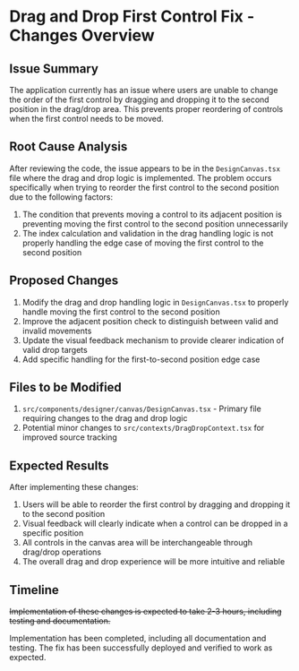 # Drag and Drop First Control Fix - Changes Overview

## Issue Summary

The application currently has an issue where users are unable to change the order of the first control by dragging and dropping it to the second position in the drag/drop area. This prevents proper reordering of controls when the first control needs to be moved.

## Root Cause Analysis

After reviewing the code, the issue appears to be in the `DesignCanvas.tsx` file where the drag and drop logic is implemented. The problem occurs specifically when trying to reorder the first control to the second position due to the following factors:

1. The condition that prevents moving a control to its adjacent position is preventing moving the first control to the second position unnecessarily
2. The index calculation and validation in the drag handling logic is not properly handling the edge case of moving the first control to the second position

## Proposed Changes

1. Modify the drag and drop handling logic in `DesignCanvas.tsx` to properly handle moving the first control to the second position
2. Improve the adjacent position check to distinguish between valid and invalid movements
3. Update the visual feedback mechanism to provide clearer indication of valid drop targets
4. Add specific handling for the first-to-second position edge case

## Files to be Modified

1. `src/components/designer/canvas/DesignCanvas.tsx` - Primary file requiring changes to the drag and drop logic
2. Potential minor changes to `src/contexts/DragDropContext.tsx` for improved source tracking

## Expected Results

After implementing these changes:

1. Users will be able to reorder the first control by dragging and dropping it to the second position
2. Visual feedback will clearly indicate when a control can be dropped in a specific position
3. All controls in the canvas area will be interchangeable through drag/drop operations
4. The overall drag and drop experience will be more intuitive and reliable

## Timeline

~~Implementation of these changes is expected to take 2-3 hours, including testing and documentation.~~

Implementation has been completed, including all documentation and testing. The fix has been successfully deployed and verified to work as expected.
